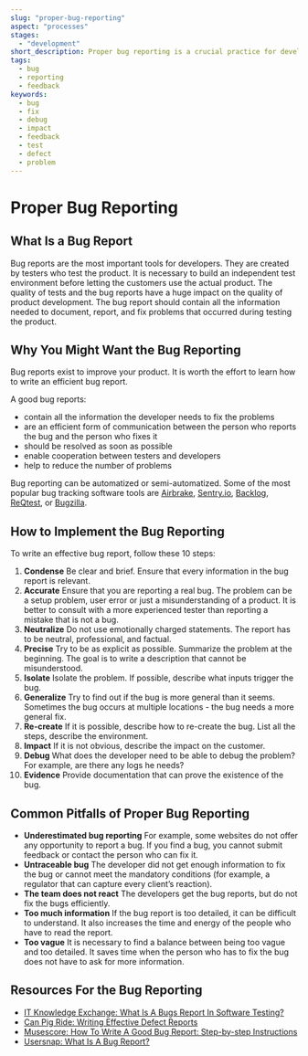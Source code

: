 ```yaml
---
slug: "proper-bug-reporting"
aspect: "processes"
stages:
  - "development"
short_description: Proper bug reporting is a crucial practice for development. It helps to understand where the product lacks its functionality or performance. A bugs report is a description of bugs found by testers.
tags:
  - bug
  - reporting
  - feedback
keywords:
  - bug
  - fix
  - debug
  - impact
  - feedback
  - test
  - defect
  - problem
---
```


# Proper Bug Reporting

## What Is a Bug Report
Bug reports are the most important tools for developers. They are created by testers who test the product. It is necessary to build an independent test environment before letting the customers use the actual product. The quality of tests and the bug reports have a huge impact on the quality of product development. The bug report should contain all the information needed to document, report, and fix problems that occurred during testing the product.

## Why You Might Want the Bug Reporting
Bug reports exist to improve your product. It is worth the effort to learn how to write an efficient bug report.

A good bug reports:
- contain all the information the developer needs to fix the problems
- are an efficient form of communication between the person who reports the bug and the person who fixes it
- should be resolved as soon as possible
- enable cooperation between testers and developers
- help to reduce the number of problems

Bug reporting can be automatized or semi-automatized. Some of the most popular bug tracking software tools are [Airbrake](https://airbrake.io/), [Sentry.io](https://sentry.io/), [Backlog](https://backlog.com/), [ReQtest](https://reqtest.com/), or [Bugzilla](https://www.bugzilla.org/).

## How to Implement the Bug Reporting
To write an effective bug report, follow these 10 steps:
1. **Condense**
  Be clear and brief. Ensure that every information in the bug report is relevant.
2. **Accurate**
  Ensure that you are reporting a real bug. The problem can be a setup problem, user error or just a misunderstanding of a product. It is better to consult with a more experienced tester than reporting a mistake that is not a bug.
3. **Neutralize**
  Do not use emotionally charged statements. The report has to be neutral, professional, and factual. 
4. **Precise**
  Try to be as explicit as possible. Summarize the problem at the beginning. The goal is to write a description that cannot be misunderstood.
5. **Isolate**
  Isolate the problem. If possible, describe what inputs trigger the bug.
6. **Generalize**
  Try to find out if the bug is more general than it seems. Sometimes the bug occurs at multiple locations - the bug needs a more general fix.
7. **Re-create**
  If it is possible, describe how to re-create the bug. List all the steps, describe the environment.
8. **Impact**
  If it is not obvious, describe the impact on the customer.
9. **Debug**
  What does the developer need to be able to debug the problem? For example, are there any logs he needs?
10. **Evidence**
  Provide documentation that can prove the existence of the bug. 

## Common Pitfalls of Proper Bug Reporting
- **Underestimated bug reporting**
  For example, some websites do not offer any opportunity to report a bug. If you find a bug, you cannot submit feedback or contact the person who can fix it.
- **Untraceable bug**
  The developer did not get enough information to fix the bug or cannot meet the mandatory conditions (for example, a regulator that can capture every client’s reaction).
- **The team does not react**
  The developers get the bug reports, but do not fix the bugs efficiently.
- **Too much information**
  If the bug report is too detailed, it can be difficult to understand. It also increases the time and energy of the people who have to read the report. 
- **Too vague**
  It is necessary to find a balance between being too vague and too detailed. It saves time when the person who has to fix the bug does not have to ask for more information.

## Resources For the Bug Reporting
- [IT Knowledge Exchange: What Is A Bugs Report In Software Testing?](https://itknowledgeexchange.techtarget.com/quality-assurance/what-is-a-bugs-report-in-software-testing/)
- [Can Pig Ride: Writing Effective Defect Reports](http://canpigride.blogspot.com/)
- [Musescore: How To Write A Good Bug Report: Step-by-step Instructions](https://musescore.org/cs/handbook/developers-handbook/getting-started/how-write-good-bug-report-step-step-instructions)
- [Usersnap: What Is A Bug Report?](https://usersnap.com/blog/what-is-a-bug-report/)


